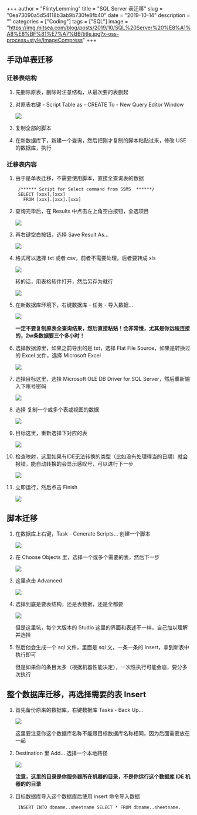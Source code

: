 +++
author = "FlintyLemming"
title = "SQL Server 表迁移"
slug = "0ea73090a5d54118b3ab9b730fe8fb40"
date = "2019-10-14"
description = ""
categories = ["Coding"]
tags = ["SQL"]
image = "https://img.mitsea.com/blog/posts/2019/10/SQL%20Server%20%E8%A1%A8%E8%BF%81%E7%A7%BB/title.jpg?x-oss-process=style/ImageCompress"
+++

## 手动单表迁移

### 迁移表结构

1. 先删除原表，删除时注意结构，从最次要的表删起
2. 对原表右键 - Script Table as - CREATE To - New Query Editor Window

    ![](https://img.mitsea.com/blog/posts/2019/10/SQL%20Server%20%E8%A1%A8%E8%BF%81%E7%A7%BB/1.png?x-oss-process=style/ImageCompress)

3. 复制全部的脚本
4. 在新数据库下，新建一个查询，然后把刚才复制的脚本粘贴过来，修改 USE 的数据库，执行

### 迁移表内容

1. 由于是单表迁移，不需要使用脚本，直接全查询表的数据

        /****** Script for Select command from SSMS  ******/
        SELECT [xxx],[xxx]
          FROM [xxx].[xxx].[xxx]

2. 查询完毕后，在 Results 中点击左上角空白按钮，全选项目

    ![](https://img.mitsea.com/blog/posts/2019/10/SQL%20Server%20%E8%A1%A8%E8%BF%81%E7%A7%BB/2.png?x-oss-process=style/ImageCompress)

3. 再右键空白按钮，选择 Save Result As...

    ![](https://img.mitsea.com/blog/posts/2019/10/SQL%20Server%20%E8%A1%A8%E8%BF%81%E7%A7%BB/3.png?x-oss-process=style/ImageCompress)

4. 格式可以选择 txt 或者 csv，前者不需要处理，后者要转成 xls

    ![](https://img.mitsea.com/blog/posts/2019/10/SQL%20Server%20%E8%A1%A8%E8%BF%81%E7%A7%BB/4.png?x-oss-process=style/ImageCompress)

    转的话，用表格软件打开，然后另存为就行

    ![](https://img.mitsea.com/blog/posts/2019/10/SQL%20Server%20%E8%A1%A8%E8%BF%81%E7%A7%BB/5.png?x-oss-process=style/ImageCompress)

5. 在新数据库环境下，右键数据库 - 任务 - 导入数据…

    ![](https://img.mitsea.com/blog/posts/2019/10/SQL%20Server%20%E8%A1%A8%E8%BF%81%E7%A7%BB/6.png?x-oss-process=style/ImageCompress)

    **一定不要复制原表全查询结果，然后直接粘贴！会非常慢，尤其是你远程连接的，2w条数据要三个多小时！**

6. 选择数据源里，如果之前导出的是 txt，选择 Flat File Source，如果是转换过的 Excel 文件，选择 Microsoft Excel

    ![](https://img.mitsea.com/blog/posts/2019/10/SQL%20Server%20%E8%A1%A8%E8%BF%81%E7%A7%BB/7.png?x-oss-process=style/ImageCompress)

7. 选择目标这里，选择 Microsoft OLE DB Driver for SQL Server，然后重新输入下账号密码

    ![](https://img.mitsea.com/blog/posts/2019/10/SQL%20Server%20%E8%A1%A8%E8%BF%81%E7%A7%BB/8.png?x-oss-process=style/ImageCompress)

8. 选择 复制一个或多个表或视图的数据

    ![](https://img.mitsea.com/blog/posts/2019/10/SQL%20Server%20%E8%A1%A8%E8%BF%81%E7%A7%BB/9.png?x-oss-process=style/ImageCompress)

9. 目标这里，重新选择下对应的表

    ![](https://img.mitsea.com/blog/posts/2019/10/SQL%20Server%20%E8%A1%A8%E8%BF%81%E7%A7%BB/10.png?x-oss-process=style/ImageCompress)

10. 检查映射，这里如果有IDE无法转换的类型（比如没有处理得当的日期）就会报错，能自动转换的会显示感叹号，可以进行下一步

    ![](https://img.mitsea.com/blog/posts/2019/10/SQL%20Server%20%E8%A1%A8%E8%BF%81%E7%A7%BB/11.png?x-oss-process=style/ImageCompress)

11. 立即运行，然后点击 Finish

    ![](https://img.mitsea.com/blog/posts/2019/10/SQL%20Server%20%E8%A1%A8%E8%BF%81%E7%A7%BB/12.png?x-oss-process=style/ImageCompress)

## 脚本迁移

1. 在数据库上右键，Task - Cenerate Scripts... 创建一个脚本

    ![](https://img.mitsea.com/blog/posts/2019/10/SQL%20Server%20%E8%A1%A8%E8%BF%81%E7%A7%BB/13.png?x-oss-process=style/ImageCompress)

2. 在 Choose Objects 里，选择一个或多个需要的表，然后下一步

    ![](https://img.mitsea.com/blog/posts/2019/10/SQL%20Server%20%E8%A1%A8%E8%BF%81%E7%A7%BB/14.png?x-oss-process=style/ImageCompress)

3. 这里点击 Advanced

    ![](https://img.mitsea.com/blog/posts/2019/10/SQL%20Server%20%E8%A1%A8%E8%BF%81%E7%A7%BB/15.png?x-oss-process=style/ImageCompress)

4. 选择到底是要表结构，还是表数据，还是全都要

    ![](https://img.mitsea.com/blog/posts/2019/10/SQL%20Server%20%E8%A1%A8%E8%BF%81%E7%A7%BB/16.png?x-oss-process=style/ImageCompress)

    但是这里坑，每个大版本的 Studio 这里的界面和表述不一样，自己加以理解并选择

5. 然后他会生成一个 sql 文件，里面是 sql 文，一条一条的 Insert，拿到新表中执行即可

    但是如果你的条目太多（根据机器性能决定），一次性执行可能会崩，要分多次执行

## 整个数据库迁移，再选择需要的表 Insert

1. 首先备份原来的数据库，右键数据库 Tasks - Back Up...

    ![](https://img.mitsea.com/blog/posts/2019/10/SQL%20Server%20%E8%A1%A8%E8%BF%81%E7%A7%BB/17.png?x-oss-process=style/ImageCompress)

    这里要注意你这个数据库名称不能跟目标数据库名称相同，因为后面需要放在一起

2. Destination 里 Add... 选择一个本地路径

    ![](https://img.mitsea.com/blog/posts/2019/10/SQL%20Server%20%E8%A1%A8%E8%BF%81%E7%A7%BB/18.png?x-oss-process=style/ImageCompress)

    **注意，这里的目录是你服务器所在机器的目录，不是你运行这个数据库 IDE 机器的的目录**

3. 目标数据库导入这个数据库后使用 insert 命令导入数据

        INSERT INTO dbname..sheetname SELECT * FROM dbname..sheetname.
